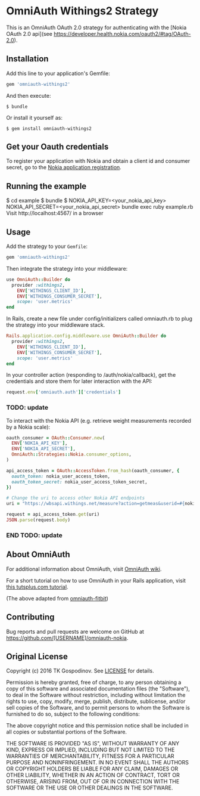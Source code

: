 # OmniAuth Withings2 Strategy

This is an OmniAuth OAuth 2.0 strategy for authenticating with the [Nokia OAuth 2.0 api](see https://developer.health.nokia.com/oauth2/#tag/OAuth-2.0).

## Installation

Add this line to your application's Gemfile:

```ruby
gem 'omniauth-withings2'
```

And then execute:

    $ bundle

Or install it yourself as:

    $ gem install omniauth-withings2


## Get your Oauth credentials

To register your application with Nokia and obtain a client id and consumer secret, go to the [Nokia application registration](https://account.withings.com/partner/add_oauth2).

## Running the example

$ cd example
$ bundle
$ NOKIA_API_KEY=<your_nokia_api_key> NOKIA_API_SECRET=<your_nokia_api_secret> bundle exec ruby example.rb
Visit http://localhost:4567/ in a browser

## Usage

Add the strategy to your `Gemfile`:

```ruby
gem 'omniauth-withings2'
```

Then integrate the strategy into your middleware:

```ruby
use OmniAuth::Builder do
  provider :withings2,
    ENV['WITHINGS_CLIENT_ID'],
    ENV['WITHINGS_CONSUMER_SECRET'],
    scope: 'user.metrics'
end
```

In Rails, create a new file under config/initializers called omniauth.rb to plug the strategy into your middleware stack.

```ruby
Rails.application.config.middleware.use OmniAuth::Builder do
  provider :withings2,
    ENV['WITHINGS_CLIENT_ID'],
    ENV['WITHINGS_CONSUMER_SECRET'],
    scope: 'user.metrics'
end
```

In your controller action (responding to /auth/nokia/callback), get the credentials and store them for later interaction with the API:

```ruby
request.env['omniauth.auth']['credentials']
```

### TODO: update
To interact with the Nokia API (e.g. retrieve weight measurements recorded by a Nokia scale):

```ruby
oauth_consumer = OAuth::Consumer.new(
  ENV['NOKIA_API_KEY'],
  ENV['NOKIA_API_SECRET'],
  OmniAuth::Strategies::Nokia.consumer_options,
)

api_access_token = OAuth::AccessToken.from_hash(oauth_consumer, {
  oauth_token: nokia_user_access_token,
  oauth_token_secret: nokia_user_access_token_secret,
})

# Change the uri to access other Nokia API endpoints
uri = "https://wbsapi.withings.net/measure?action=getmeas&userid=#{nokia_user_id}"

request = api_access_token.get(uri)
JSON.parse(request.body)
```
### END TODO: update

## About OmniAuth

For additional information about OmniAuth, visit [OmniAuth wiki](https://github.com/intridea/omniauth/wiki).

For a short tutorial on how to use OmniAuth in your Rails application, visit [this tutsplus.com tutorial](http://net.tutsplus.com/tutorials/ruby/how-to-use-omniauth-to-authenticate-your-users/).

(The above adapted from [omniauth-fitbit](https://github.com/tkgospodinov/omniauth-fitbit))

## Contributing

Bug reports and pull requests are welcome on GitHub at https://github.com/[USERNAME]/omniauth-nokia.

## Original License

Copyright (c) 2016 TK Gospodinov. See [LICENSE](https://github.com/tkgospodinov/omniauth-fitbit/blob/master/LICENSE.md) for details.

Permission is hereby granted, free of charge, to any person obtaining
a copy of this software and associated documentation files (the
"Software"), to deal in the Software without restriction, including
without limitation the rights to use, copy, modify, merge, publish,
distribute, sublicense, and/or sell copies of the Software, and to
permit persons to whom the Software is furnished to do so, subject to
the following conditions:

The above copyright notice and this permission notice shall be
included in all copies or substantial portions of the Software.

THE SOFTWARE IS PROVIDED "AS IS", WITHOUT WARRANTY OF ANY KIND,
EXPRESS OR IMPLIED, INCLUDING BUT NOT LIMITED TO THE WARRANTIES OF
MERCHANTABILITY, FITNESS FOR A PARTICULAR PURPOSE AND
NONINFRINGEMENT. IN NO EVENT SHALL THE AUTHORS OR COPYRIGHT HOLDERS BE
LIABLE FOR ANY CLAIM, DAMAGES OR OTHER LIABILITY, WHETHER IN AN ACTION
OF CONTRACT, TORT OR OTHERWISE, ARISING FROM, OUT OF OR IN CONNECTION
WITH THE SOFTWARE OR THE USE OR OTHER DEALINGS IN THE SOFTWARE.
